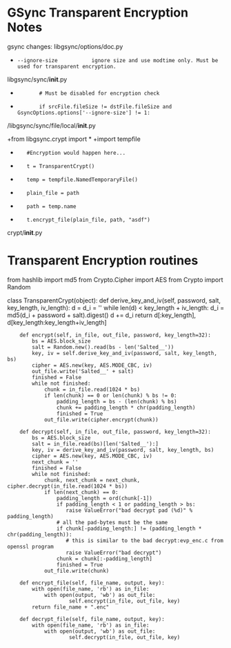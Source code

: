 GSync Transparent Encryption Notes
==================================

gsync changes:
libgsync/options/doc.py
+     --ignore-size           ignore size and use modtime only. Must be used for transparent encryption.



libgsync/sync/__init__.py
+            # Must be disabled for encryption check
+            if srcFile.fileSize != dstFile.fileSize and GsyncOptions.options['--ignore-size'] != 1:


/libgsync/sync/file/local/__init__.py

+from libgsync.crypt import *
+import tempfile


+        #Encryption would happen here...
+        t = TransparentCrypt()
+        temp = tempfile.NamedTemporaryFile()
+        plain_file = path
+        path = temp.name
+        t.encrypt_file(plain_file, path, "asdf")




crypt/__init__.py
# Transparent Encryption routines

from hashlib import md5
from Crypto.Cipher import AES
from Crypto import Random

class TransparentCrypt(object):
        def derive_key_and_iv(self, password, salt, key_length, iv_length):
            d = d_i = ''
            while len(d) < key_length + iv_length:
                d_i = md5(d_i + password + salt).digest()
                d += d_i
            return d[:key_length], d[key_length:key_length+iv_length]

        def encrypt(self, in_file, out_file, password, key_length=32):
            bs = AES.block_size
            salt = Random.new().read(bs - len('Salted__'))
            key, iv = self.derive_key_and_iv(password, salt, key_length, bs)
            cipher = AES.new(key, AES.MODE_CBC, iv)
            out_file.write('Salted__' + salt)
            finished = False
            while not finished:
                chunk = in_file.read(1024 * bs)
                if len(chunk) == 0 or len(chunk) % bs != 0:
                    padding_length = bs - (len(chunk) % bs)
                    chunk += padding_length * chr(padding_length)
                    finished = True
                out_file.write(cipher.encrypt(chunk))

        def decrypt(self, in_file, out_file, password, key_length=32):
            bs = AES.block_size
            salt = in_file.read(bs)[len('Salted__'):]
            key, iv = derive_key_and_iv(password, salt, key_length, bs)
            cipher = AES.new(key, AES.MODE_CBC, iv)
            next_chunk = ''
            finished = False
            while not finished:
                chunk, next_chunk = next_chunk, cipher.decrypt(in_file.read(1024 * bs))
                if len(next_chunk) == 0:
                    padding_length = ord(chunk[-1])
                    if padding_length < 1 or padding_length > bs:
                       raise ValueError("bad decrypt pad (%d)" % padding_length)
                    # all the pad-bytes must be the same
                    if chunk[-padding_length:] != (padding_length * chr(padding_length)):
                       # this is similar to the bad decrypt:evp_enc.c from openssl program
                       raise ValueError("bad decrypt")
                    chunk = chunk[:-padding_length]
                    finished = True
                out_file.write(chunk)

        def encrypt_file(self, file_name, output, key):
            with open(file_name, 'rb') as in_file:
                with open(output, 'wb') as out_file:
                        self.encrypt(in_file, out_file, key)
            return file_name + ".enc"

        def decrypt_file(self, file_name, output, key):
            with open(file_name, 'rb') as in_file:
                with open(output, 'wb') as out_file:
                        self.decrypt(in_file, out_file, key)








